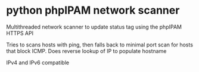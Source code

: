 # python phpIPAM network scanner

Multithreaded network scanner to update status tag using the phpIPAM HTTPS API

Tries to scans hosts with ping, then falls back to minimal port scan for hosts that block ICMP.
Does reverse lookup of IP to populate hostname

IPv4 and IPv6 compatible
